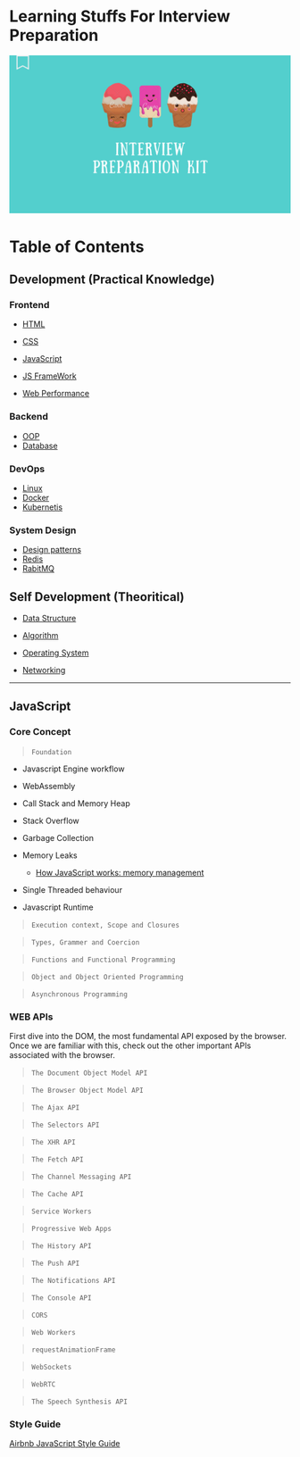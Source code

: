 # **Learning Stuffs For Interview Preparation**

![image](images/banner.png)

# Table of Contents

## Development (Practical Knowledge)

### Frontend

-   [HTML](#HTML)

-   [CSS](#CSS)

-   [JavaScript](#JavaScript)

-   [JS FrameWork](#JS-FrameWork)

-   [Web Performance](#Web-Performance)

### Backend

-   [OOP](#OOP)
-   [Database](#Database)

### DevOps

-   [Linux](#Linux)
-   [Docker](#Docker)
-   [Kubernetis](#Kubernetis)

### System Design

-   [Design patterns](#Design-patterns)
-   [Redis](#Redis)
-   [RabitMQ](#RabitMQ)

## Self Development (Theoritical)

-   [Data Structure](#Data-Structure)

-   [Algorithm](#Algorithm)

-   [Operating System](#Operating-System)

-   [Networking](#Networking)

---

## **JavaScript**

### Core Concept

> `Foundation`

-   Javascript Engine workflow
-   WebAssembly
-   Call Stack and Memory Heap
-   Stack Overflow
-   Garbage Collection
-   Memory Leaks

    -   [How JavaScript works: memory management](https://blog.sessionstack.com/how-javascript-works-memory-management-how-to-handle-4-common-memory-leaks-3f28b94cfbec)

-   Single Threaded behaviour
-   Javascript Runtime

> `Execution context, Scope and Closures`

> `Types, Grammer and Coercion`

> `Functions and Functional Programming`

> `Object and Object Oriented Programming`

> `Asynchronous Programming`

### WEB APIs

First dive into the DOM, the most fundamental API exposed by the browser. Once we are familiar with this, check out the other important APIs associated with the browser.

> `The Document Object Model API`

> `The Browser Object Model API`

> `The Ajax API`

> `The Selectors API`

> `The XHR API`

> `The Fetch API`

> `The Channel Messaging API`

> `The Cache API`

> `Service Workers`

> `Progressive Web Apps`

> `The History API`

> `The Push API`

> `The Notifications API`

> `The Console API`

> `CORS`

> `Web Workers`

> `requestAnimationFrame`

> `WebSockets`

> `WebRTC`

> `The Speech Synthesis API`

### Style Guide

[Airbnb JavaScript Style Guide](https://github.com/airbnb/javascript)
